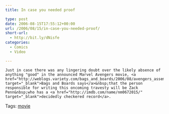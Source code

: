 ```yaml
---
title: In case you needed proof

type: post
date: 2006-08-15T17:55:12+00:00
url: /2006/08/15/in-case-you-needed-proof/
short-url:
  - http://bit.ly/dNisfe
categories:
  - Comics
  - Video

---
```

<div class='microid-mailto+http:sha1:a207aa42e544280bf7886803bfb8236ce6b13f3b'>
  
    Just in case there was any lingering doubt over the likely absence of anything "good" in the announced Marvel Avengers movie, <a href="http://weblogs.variety.com/bags_and_boards/2006/08/avengers_assemb.html" target="_blank">Bags and Boards says</a>&nbsp;that the person responsible for writing this oncoming travesty will be Zack Penn&nbsp;who has a <a href="http://imdb.com/name/nm0672015/" target="_blank">decidedly checkered record</a>.
  
</div>

<div class="st-post-tags">
  Tags: <a href="http://www.cavort.org/tag/movie/" title="movie" rel="tag">movie</a><br />
</div>
